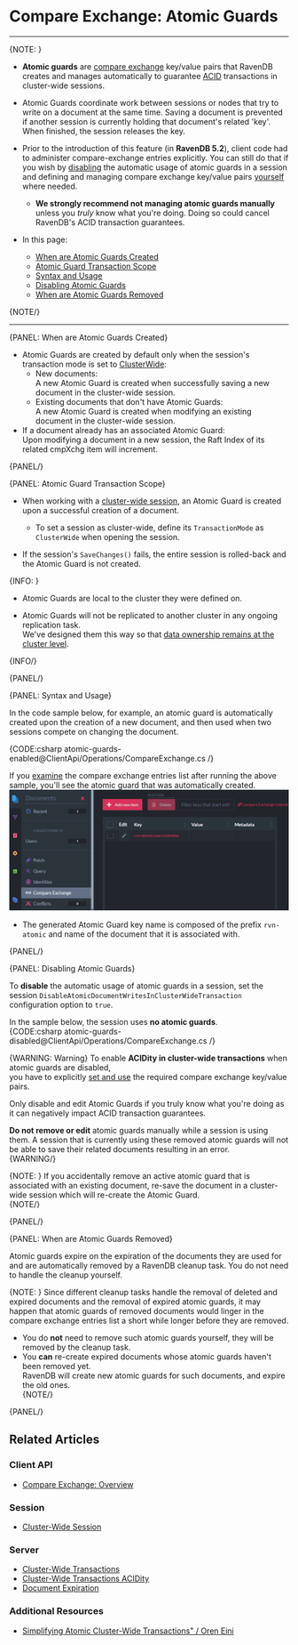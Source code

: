 ﻿# Compare Exchange: Atomic Guards
---

{NOTE: }

* **Atomic guards** are 
  [compare exchange](../../../client-api/operations/compare-exchange/overview) 
  key/value pairs that RavenDB creates and manages automatically to guarantee 
  [ACID](../../../server/clustering/cluster-transactions#cluster-transaction-properties) 
  transactions in cluster-wide sessions.  

* Atomic Guards coordinate work between sessions or nodes that try to write on a document at the same time. 
  Saving a document is prevented if another session is currently holding that document's related 'key'.
  When finished, the session releases the key.  

* Prior to the introduction of this feature (in **RavenDB 5.2**), client code had to 
  administer compare-exchange entries explicitly. You can still do that if you wish by 
  [disabling](../../../client-api/operations/compare-exchange/atomic-guards#disabling-atomic-guards) 
  the automatic usage of atomic guards in a session and defining and managing compare exchange 
  key/value pairs 
  [yourself](../../../client-api/operations/compare-exchange/overview#example-i---email-address-reservation) 
  where needed.  
  * **We strongly recommend not managing atomic guards manually** unless you _truly_ know what you're doing. 
    Doing so could cancel RavenDB's ACID transaction guarantees.  

* In this page:
  * [When are Atomic Guards Created](../../../client-api/operations/compare-exchange/atomic-guards#when-are-atomic-guards-created)  
  * [Atomic Guard Transaction Scope](../../../client-api/operations/compare-exchange/atomic-guards#atomic-guard-transaction-scope)  
  * [Syntax and Usage](../../../client-api/operations/compare-exchange/atomic-guards#syntax-and-usage)  
  * [Disabling Atomic Guards](../../../client-api/operations/compare-exchange/atomic-guards#disabling-atomic-guards)  
  * [When are Atomic Guards Removed](../../../client-api/operations/compare-exchange/atomic-guards#when-are-atomic-guards-removed)  

{NOTE/}

---

{PANEL: When are Atomic Guards Created}

* Atomic Guards are created by default only when the session's transaction mode is set to 
  [ClusterWide](../../../client-api/session/cluster-transaction#open-cluster-wide-session):
  * New documents:  
    A new Atomic Guard is created when successfully saving a new document in the cluster-wide session.  
  * Existing documents that don't have Atomic Guards:  
    A new Atomic Guard is created when modifying an existing document in the cluster-wide session.  
* If a document already has an associated Atomic Guard:  
  Upon modifying a document in a new session, the Raft Index of its related cmpXchg item will increment.

{PANEL/}

{PANEL: Atomic Guard Transaction Scope}

* When working with a [cluster-wide session](../../../client-api/session/cluster-transaction), 
  an Atomic Guard is created upon a successful creation of a document.  
  * To set a session as cluster-wide, define its `TransactionMode` as `ClusterWide` when opening the session.

* If the session's `SaveChanges()` fails, the entire session is rolled-back and the Atomic Guard is not created.  

{INFO: }

* Atomic Guards are local to the cluster they were defined on.  

* Atomic Guards will not be replicated to another cluster in any ongoing replication task.  
  We've designed them this way so that [data ownership remains at the cluster level](https://ayende.com/blog/196769-B/data-ownership-in-a-distributed-system).  


{INFO/}

{PANEL/}

{PANEL: Syntax and Usage}

In the code sample below, for example, an atomic guard is automatically 
created upon the creation of a new document, and then used when two sessions 
compete on changing the document.  

{CODE:csharp atomic-guards-enabled@ClientApi/Operations/CompareExchange.cs /}

If you [examine](../../../studio/database/documents/compare-exchange-view#the-compare-exchange-view) 
the compare exchange entries list after running the above sample, you'll see the atomic guard that 
was automatically created.  
![Atomic Guard](images/atomic-guard.png "Atomic Guard")

   * The generated Atomic Guard key name is composed of the prefix `rvn-atomic`
     and name of the document that it is associated with.


{PANEL/}

{PANEL: Disabling Atomic Guards}

To **disable** the automatic usage of atomic guards in a session, set the session 
`DisableAtomicDocumentWritesInClusterWideTransaction` configuration option to `true`.  

In the sample below, the session uses **no atomic guards**.  
{CODE:csharp atomic-guards-disabled@ClientApi/Operations/CompareExchange.cs /}

{WARNING: Warning}
To enable **ACIDity in cluster-wide transactions** when atomic guards are disabled,  
you have to explicitly [set and use](../../../client-api/operations/compare-exchange/overview) 
the required compare exchange key/value pairs.  

Only disable and edit Atomic Guards if you truly know what you're doing as it can negatively 
impact ACID transaction guarantees.  

**Do not remove or edit** atomic guards manually while a session is using them. 
A session that is currently using these removed atomic guards will not be able to save 
their related documents resulting in an error.  
{WARNING/}

{NOTE: }
If you accidentally remove an active atomic guard that is associated with an existing document, 
re-save the document in a cluster-wide session which will re-create the Atomic Guard.  
{NOTE/}

{PANEL/}

{PANEL: When are Atomic Guards Removed}

Atomic guards expire on the expiration of the documents they are used for and are automatically 
removed by a RavenDB cleanup task. You do not need to handle the cleanup yourself.  

{NOTE: }
Since different cleanup tasks handle the removal of deleted and expired documents 
and the removal of expired atomic guards, it may happen that atomic guards of removed 
documents would linger in the compare exchange entries list a short while longer before 
they are removed.  

* You do **not** need to remove such atomic guards yourself, they will be removed by 
  the cleanup task.  
* You **can** re-create expired documents whose atomic guards haven't been removed yet.  
  RavenDB will create new atomic guards for such documents, and expire the old ones.  
{NOTE/}

{PANEL/}

## Related Articles

### Client API
- [Compare Exchange: Overview](../../../client-api/operations/compare-exchange/overview)

### Session
- [Cluster-Wide Session](../../../client-api/session/cluster-transaction#open-cluster-wide-session)

### Server
- [Cluster-Wide Transactions](../../../server/clustering/cluster-transactions)
- [Cluster-Wide Transactions ACIDity](../../../server/clustering/cluster-transactions#cluster-transaction-properties)
- [Document Expiration](../../../server/extensions/expiration)

### Additional Resources
- [Simplifying Atomic Cluster-Wide Transactions" / Oren Eini](https://ayende.com/blog/194405-A/ravendb-5-2-simplifying-atomic-cluster-wide-transactions)
